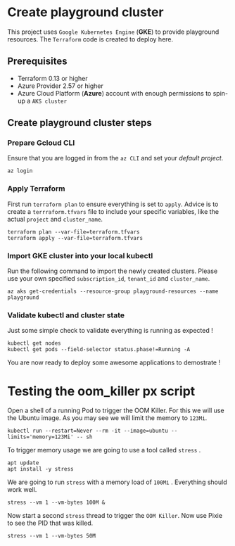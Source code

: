 # Create playground cluster

This project uses `Google Kubernetes Engine` (**GKE**) to provide playground resources. The `Terraform` code is created to deploy here.

## Prerequisites

- Terraform 0.13 or higher
- Azure Provider 2.57 or higher
- Azure Cloud Platform (**Azure**) account with enough permissions to spin-up a `AKS cluster`

## Create playground cluster steps

### Prepare Gcloud CLI

Ensure that you are logged in from the `az CLI` and set your *default project*.
```
az login
```

### Apply Terraform

First run `terraform plan` to ensure everything is set to `apply`. Advice is to create a `terrraform.tfvars` file to include your specific variables, like the actual `project` and `cluster_name`.

```
terraform plan --var-file=terraform.tfvars
terraform apply --var-file=terraform.tfvars
```

### Import GKE cluster into your local kubectl

Run the following command to import the newly created clusters. Please use your own specified `subscription_id`, `tenant_id` and `cluster_name`.

```
az aks get-credentials --resource-group playground-resources --name playground
```

### Validate kubectl and cluster state

Just some simple check to validate everything is running as expected !

```
kubectl get nodes
kubectl get pods --field-selector status.phase!=Running -A
```

You are now ready to deploy some awesome applications to demostrate !

# Testing the oom_killer px script

Open a shell of a running Pod to trigger the OOM Killer. For this we will use the Ubuntu image.
As you may see we will limit the memory to `123Mi`.

```
kubectl run --restart=Never --rm -it --image=ubuntu --limits='memory=123Mi' -- sh
```

To trigger memory usage we are going to use a tool called `stress` . 

```
apt update
apt install -y stress
```
We are going to run `stress` with a memory load of `100Mi` . Everything should work well.

```
stress --vm 1 --vm-bytes 100M &
```

Now start a second `stress` thread to trigger the `OOM Killer`. Now use Pixie to see the PID that was killed.

```
stress --vm 1 --vm-bytes 50M
```

